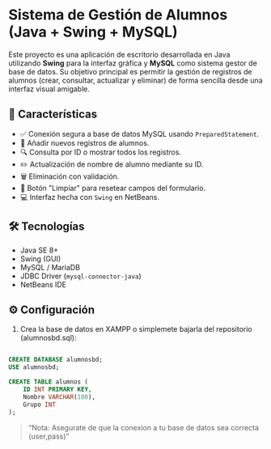 # Sistema de Gestión de Alumnos (Java + Swing + MySQL)

Este proyecto es una aplicación de escritorio desarrollada en Java utilizando **Swing** para la interfaz gráfica y **MySQL** como sistema gestor de base de datos. Su objetivo principal es permitir la gestión de registros de alumnos (crear, consultar, actualizar y eliminar) de forma sencilla desde una interfaz visual amigable.

## 🧩 Características

- ✅ Conexión segura a base de datos MySQL usando `PreparedStatement`.
- 📝 Añadir nuevos registros de alumnos.
- 🔍 Consulta por ID o mostrar todos los registros.
- ✏️ Actualización de nombre de alumno mediante su ID.
- 🗑️ Eliminación con validación.
- 🧼 Botón "Limpiar" para resetear campos del formulario.
- 💻 Interfaz hecha con `Swing` en NetBeans.

## 🛠️ Tecnologías

- Java SE 8+
- Swing (GUI)
- MySQL / MariaDB
- JDBC Driver (`mysql-connector-java`)
- NetBeans IDE

## ⚙️ Configuración

1. Crea la base de datos en XAMPP o simplemete bajarla del repositorio (alumnosbd.sql):

```sql

CREATE DATABASE alumnosbd;
USE alumnosbd;

CREATE TABLE alumnos (
    ID INT PRIMARY KEY,
    Nombre VARCHAR(100),
    Grupo INT
);
```


> “Nota: Asegurate de que la conexion a tu base de datos sea correcta (user,pass)”



